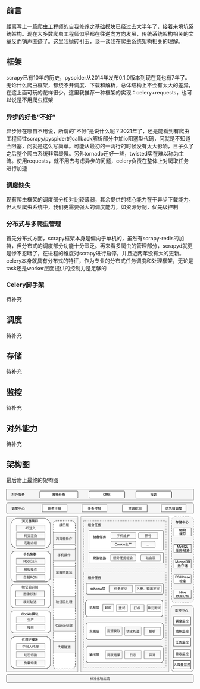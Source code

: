 ## 前言

距离写上一篇[爬虫工程师的自我修养之基础模块](https://worldwonderer.github.io/%E7%88%AC%E8%99%AB%E5%B7%A5%E7%A8%8B%E5%B8%88%E7%9A%84%E8%87%AA%E6%88%91%E4%BF%AE%E5%85%BB%E4%B9%8B%E5%9F%BA%E7%A1%80%E6%A8%A1%E5%9D%97/)已经过去大半年了，接着来填坑系统架构。现在大多数爬虫工程师似乎都在往逆向方向发展，传统系统架构相关的文章反而销声匿迹了。这里我抛砖引玉，谈一谈我在爬虫系统架构相关的理解。

## 框架
scrapy已有10年的历史，pyspider从2014年发布0.1.0版本到现在竟也有7年了。无论什么爬虫框架，都绕不开调度、下载和解析，总体结构上不会有太大的差异，在这上面可玩的花样很少。这里我推荐一种框架的实现：celery+requests，也可以说是不用爬虫框架

### 异步的好也“不好”
异步好在哪自不用说，所谓的“不好”是说什么呢？2021年了，还是能看到有爬虫工程师往scrapy/pyspider的callback解析部分中加io阻塞型代码，问就是不知道会阻塞，问就是这么写简单。可能从最初的一两行的时候没有太大影响，日子久了之后整个爬虫系统非常缓慢。另外tornado还好一些，twisted实在难以称为主流。使用requests，就不用去考虑异步的问题，celery负责在整体上对爬取任务进行加速

### 调度缺失
现有爬虫框架的调度部分相对比较薄弱，其余提供的核心能力在于异步下载能力。但大型爬虫系统中，我们更需要强大的调度能力，如资源分配，优先级控制

### 分布式与多爬虫管理
首先分布式方面，scrapy框架本身是偏向于单机的，虽然有scrapy-redis的加持，但分布式的调度部分功能十分匮乏。再来看多爬虫的管理部分，scrapyd就更是惨不忍睹了，在进程的维度对scrapy进行启停，并且近两年没有大的更新。celery本身就具有分布式的特征，作为专业的分布式任务调度和处理框架，无论是task还是worker层面提供的控制力是足够的

### Celery脚手架
待补充

## 调度
待补充

## 存储
待补充

## 监控
待补充

## 对外能力
待补充

## 架构图

最后附上最终的架构图

![](../assets/images/20210117/0.png)
